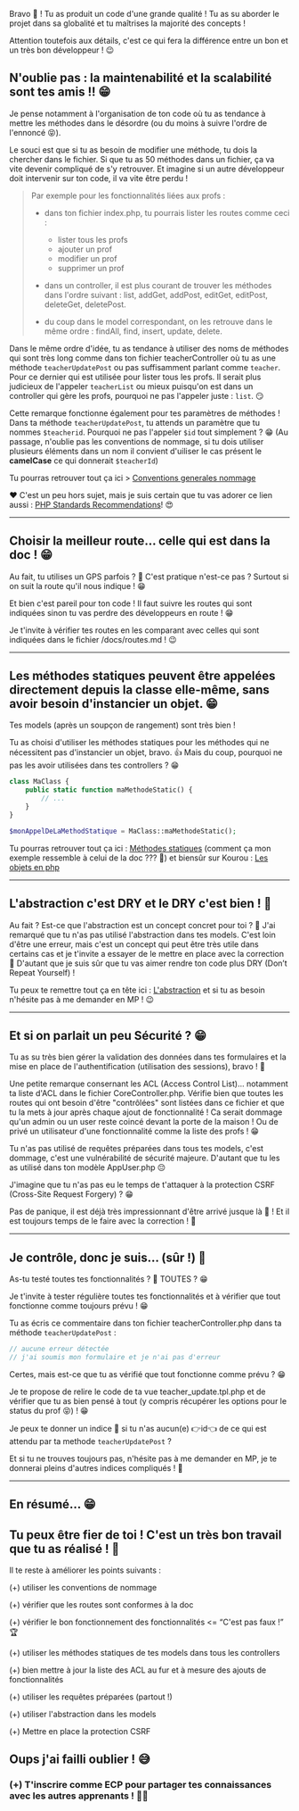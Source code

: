 Bravo 👏 ! Tu as produit un code d'une grande qualité ! Tu as su aborder le projet dans sa globalité et tu maîtrises la majorité des concepts !

Attention toutefois aux détails, c'est ce qui fera la différence entre un bon et un très bon développeur ! 😉

## N'oublie pas : la **maintenabilité** et la **scalabilité** sont tes amis !! 😁

Je pense notamment à l'organisation de ton code où tu as tendance à mettre les méthodes dans le désordre (ou du moins à suivre l'ordre de l'ennoncé 😝).

Le souci est que si tu as besoin de modifier une méthode, tu dois la chercher dans le fichier. Si que tu as 50 méthodes dans un fichier, ça va vite devenir compliqué de s'y retrouver. Et imagine si un autre développeur doit intervenir sur ton code, il va vite être perdu !

> Par exemple pour les fonctionnalités liées aux profs :
>
> - dans ton fichier index.php, tu pourrais lister les routes comme ceci :
>
>   - lister tous les profs
>   - ajouter un prof
>   - modifier un prof
>   - supprimer un prof
>
> - dans un controller, il est plus courant de trouver les méthodes dans l'ordre suivant : list, addGet, addPost, editGet, editPost, deleteGet, deletePost.
>
> - du coup dans le model correspondant, on les retrouve dans le même ordre : findAll, find, insert, update, delete.

Dans le même ordre d'idée, tu as tendance à utiliser des noms de méthodes qui sont très long comme dans ton fichier teacherController où tu as une méthode `teacherUpdatePost` ou pas suffisamment parlant comme `teacher`. Pour ce dernier qui est utilisée pour lister tous les profs. Il serait plus judicieux de l'appeler `teacherList` ou mieux puisqu'on est dans un controller qui gère les profs, pourquoi ne pas l'appeler juste : `list`. 😏

Cette remarque fonctionne également pour tes paramètres de méthodes ! Dans ta méthode `teacherUpdatePost`, tu attends un paramètre que tu nommes `$teacherid`. Pourquoi ne pas l'appeler `$id` tout simplement ? 😁 (Au passage, n'oublie pas les conventions de nommage, si tu dois utiliser plusieurs éléments dans un nom il convient d'uiliser le cas présent le **camelCase** ce qui donnerait `$teacherId`)

Tu pourras retrouver tout ça ici > [Conventions generales nommage](https://www.alsacreations.com/outils/guidelines/Conventions-generales-nommage.md)

❤ C'est un peu hors sujet, mais je suis certain que tu vas adorer ce lien aussi : [PHP Standards Recommendations](https://www.php-fig.org/psr/psr-12/)! 😍

<hr>

## Choisir la meilleur **route**... celle qui est dans la doc ! 😁

Au fait, tu utilises un GPS parfois ? 🤔 C'est pratique n'est-ce pas ? Surtout si on suit la route qu'il nous indique ! 😁

Et bien c'est pareil pour ton code ! Il faut suivre les routes qui sont indiquées sinon tu vas perdre des développeurs en route ! 😁

Je t'invite à vérifier tes routes en les comparant avec celles qui sont indiquées dans le fichier /docs/routes.md ! 😉

<hr>

## Les **méthodes statiques** peuvent être appelées directement depuis la classe elle-même, sans avoir besoin d'instancier un objet. 😁

Tes models (après un soupçon de rangement) sont très bien !

Tu as choisi d'utiliser les méthodes statiques pour les méthodes qui ne nécessitent pas d'instancier un objet, bravo. 👍
Mais du coup, pourquoi ne pas les avoir utilisées dans tes controllers ? 😁

```php
class MaClass {
    public static function maMethodeStatic() {
        // ...
    }
}

$monAppelDeLaMethodStatique = MaClass::maMethodeStatic();
```

Tu pourras retrouver tout ça ici : [Méthodes statiques](https://www.php.net/manual/fr/language.oop5.static.php) (comment ça mon exemple ressemble à celui de la doc ??? 😤) et biensûr sur Kourou : [Les objets en php](https://kourou.oclock.io/ressources/fiche-recap/les-objets-en-php/#m%c3%a9thodes-et-propri%c3%a9t%c3%a9s-statiques)

<hr>

## L'**abstraction** c'est DRY et le DRY c'est bien ! 🥳

Au fait ? Est-ce que l'abstraction est un concept concret pour toi ? 🤔
J'ai remarqué que tu n'as pas utilisé l'abstraction dans tes models. C'est loin d'être une erreur, mais c'est un concept qui peut être très utile dans certains cas et je t'invite a essayer de le mettre en place avec la correction 💪
D'autant que je suis sûr que tu vas aimer rendre ton code plus DRY (Don’t Repeat Yourself) !

Tu peux te remettre tout ça en tête ici : [L'abstraction](https://kourou.oclock.io/ressources/fiche-recap/heritage/#anchor-polymorphisme) et si tu as besoin n'hésite pas à me demander en MP ! 😉

<hr>

## Et si on parlait un peu **Sécurité** ? 😁

Tu as su très bien gérer la validation des données dans tes formulaires et la mise en place de l'authentification (utilisation des sessions), bravo ! 👏

Une petite remarque consernant les ACL (Access Control List)... notamment ta liste d'ACL dans le fichier CoreController.php. Vérifie bien que toutes les routes qui ont besoin d'être "contrôlées" sont listées dans ce fichier et que tu la mets à jour après chaque ajout de fonctionnalité !
Ca serait dommage qu'un admin ou un user reste coincé devant la porte de la maison ! Ou de privé un utilisateur d'une fonctionnalité comme la liste des profs ! 😁

Tu n'as pas utilisé de requêtes préparées dans tous tes models, c'est dommage, c'est une vulnérabilité de sécurité majeure. D'autant que tu les as utilisé dans ton modèle AppUser.php 😔

J'imagine que tu n'as pas eu le temps de t'attaquer à la protection CSRF (Cross-Site Request Forgery) ? 😁

Pas de panique, il est déjà très impressionnant d'être arrivé jusque là 👏 ! Et il est toujours temps de le faire avec la correction ! 💪

<hr>

## Je **contrôle**, donc je suis... (sûr !) 🥳

As-tu testé toutes tes fonctionnalités ? 🤔 TOUTES ? 😁

Je t'invite à tester régulière toutes tes fonctionnalités et à vérifier que tout fonctionne comme toujours prévu ! 😁

Tu as écris ce commentaire dans ton fichier teacherController.php dans ta méthode `teacherUpdatePost` :

```php
// aucune erreur détectée
// j'ai soumis mon formulaire et je n'ai pas d'erreur
```

Certes, mais est-ce que tu as vérifié que tout fonctionne comme prévu ? 😁

Je te propose de relire le code de ta vue teacher_update.tpl.php et de vérifier que tu as bien pensé à tout (y compris récupérer les options pour le status du prof 😝) ! 😁

Je peux te donner un indice 🎁 si tu n'as aucun(e) 👉id👈 de ce qui est attendu par ta methode `teacherUpdatePost` ?

Et si tu ne trouves toujours pas, n'hésite pas à me demander en MP, je te donnerai pleins d'autres indices compliqués ! 💪

<hr>

## En **résumé**... 😁

## Tu peux être fier de toi ! C'est un très bon travail que tu as réalisé ! 👏

Il te reste à améliorer les points suivants :

(+) utiliser les conventions de nommage

(+) vérifier que les routes sont conformes à la doc

(+) vérifier le bon fonctionnement des fonctionnalités <= “C'est pas faux !” 🏆

(+) utiliser les méthodes statiques de tes models dans tous les controllers

(+) bien mettre à jour la liste des ACL au fur et à mesure des ajouts de fonctionnalités

(+) utiliser les requêtes préparées (partout !)

(+) utiliser l'abstraction dans les models

(+) Mettre en place la protection CSRF

## Oups j'ai failli oublier ! 😅

### (+) T'inscrire comme ECP pour partager tes connaissances avec les autres apprenants ! 🥳💪
